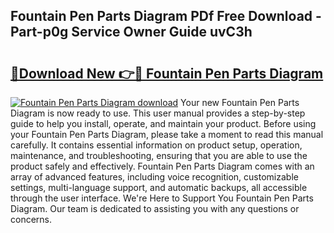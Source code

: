 ## Fountain Pen Parts Diagram PDf Free Download - Part-p0g Service Owner Guide uvC3h

# <h2><a href="http://dfphhv8.blite.top/?on=Fountain+Pen+Parts+Diagram">🔗Download New 👉🔴 Fountain Pen Parts Diagram</a></h2>

[![Fountain Pen Parts Diagram download](https://i.imgur.com/lujVjoI.png)](http://dfphhv8.blite.top/?on=Fountain+Pen+Parts+Diagram)
Your new Fountain Pen Parts Diagram is now ready to use. This user manual provides a step-by-step guide to help you install, operate, and maintain your product. Before using your Fountain Pen Parts Diagram, please take a moment to read this manual carefully. It contains essential information on product setup, operation, maintenance, and troubleshooting, ensuring that you are able to use the product safely and effectively. Fountain Pen Parts Diagram comes with an array of advanced features, including voice recognition, customizable settings, multi-language support, and automatic backups, all accessible through the user interface. We're Here to Support You Fountain Pen Parts Diagram. Our team is dedicated to assisting you with any questions or concerns.
